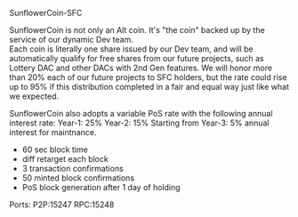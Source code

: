 
SunflowerCoin-SFC

SunflowerCoin is not only an Alt coin. It's "the coin" backed up by the service of our dynamic Dev team.  
Each coin is literally one share issued by our Dev team, and will be automatically qualify for free shares 
from our future projects, such as Lottery DAC and other DACs with 2nd Gen features. We will honor more than 
20% each of our future projects to SFC holders, but the rate could rise up to 95% if this distribution 
completed in a fair and equal way just like what we expected. 

SunflowerCoin also adopts a variable PoS rate with the following annual interest rate:
Year-1: 25%
Year-2: 15%
Starting from Year-3: 5% annual interest for maintnance. 

- 60 sec block time
- diff retarget each block
- 3 transaction confirmations
- 50 minted block confirmations
- PoS block generation after 1 day of holding


Ports:
P2P:15247
RPC:15248
